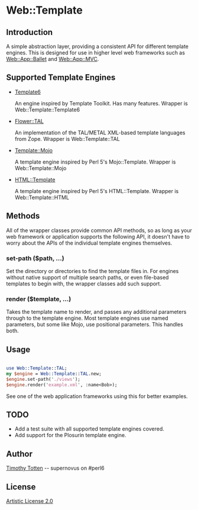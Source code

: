 # Web::Template

## Introduction

A simple abstraction layer, providing a consistent API for different
template engines. This is designed for use in higher level web frameworks
such as [Web::App::Ballet](https://github.com/supernovus/perl6-web-app-ballet/)
and [Web::App::MVC](https://github.com/supernovus/perl6-web-app-mvc/).

## Supported Template Engines

 * [Template6](https://github.com/supernovus/template6/)

   An engine inspired by Template Toolkit. Has many features.
   Wrapper is Web::Template::Template6

 * [Flower::TAL](https://github.com/supernovus/flower/)

   An implementation of the TAL/METAL XML-based template languages from Zope.
   Wrapper is Web::Template::TAL

 * [Template::Mojo](https://github.com/tadzik/Template-Mojo/)

   A template engine inspired by Perl 5's Mojo::Template.
   Wrapper is Web::Template::Mojo

 * [HTML::Template](https://github.com/masak/html-template/)

   A template engine inspired by Perl 5's HTML::Template.
   Wrapper is Web::Template::HTML

## Methods

All of the wrapper classes provide common API methods, so as long as your
web framework or application supports the following API, it doesn't have to
worry about the APIs of the individual template engines themselves.

### set-path ($path, ...)

Set the directory or directories to find the template files in.
For engines without native support of multiple search paths, or even
file-based templates to begin with, the wrapper classes add such support.

### render ($template, ...)

Takes the template name to render, and passes any additional parameters
through to the template engine. Most template engines use named parameters,
but some like Mojo, use positional parameters. This handles both.

## Usage

```perl

use Web::Template::TAL;
my $engine = Web::Template::TAL.new;
$engine.set-path('./views');
$engine.render('example.xml', :name<Bob>);

```

See one of the web application frameworks using this for better examples.

## TODO

 * Add a test suite with all supported template engines covered.
 * Add support for the Plosurin template engine.

## Author

[Timothy Totten](https://github.com/supernovus/) -- supernovus on #perl6

## License

[Artistic License 2.0](http://www.perlfoundation.org/artistic_license_2_0)


